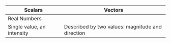 | Scalars                    | Vectors                                          |
| -------------------------- | ------------------------------------------------ |
| Real Numbers               |                                                  |
| Single value, an intensity | Described by two values: magnitude and direction | 
